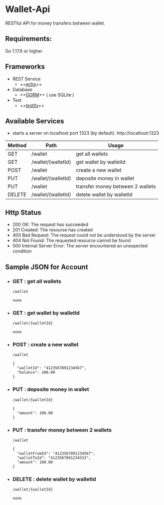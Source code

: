 Wallet-Api
===

RESTful API for money transfers between wallet.

Requirements:
---
Go 1.17.6 or higher

Frameworks
---
* REST Service
    * ++[echo](https://echo.labstack.com/guide/)++
* Database
    * ++[GORM](https://gorm.io/docs/index.html)++ ( use SQLite ) 
* Test
    * ++[testify](https://github.com/stretchr/testify/blob/master/assert/assertions_test.go)++



Available Services
---
* starts a server on localhost port 1323 (by default). 
http://localhost:1323

|  Method  | Path                |    Usage                         |
| -------- | ------------------- | -------------------------------- |
| GET      | /wallet             | get all wallets                  |
| GET      | /wallet/{walletId}  | get wallet by walletId           |
| POST     | /wallet             | create a new wallet              |
| PUT      | /wallet/{walletId}  | deposite money in wallet         |
| PUT      | /wallet             | transfer money between 2 wallets |
| DELETE   | /wallet/{walletId}  | delete wallet by walletId        |


Http Status
---
* 200 OK: The request has succeeded
* 201 Created: The resourse has created
* 400 Bad Request: The request could not be understood by the server
* 404 Not Found: The requested resource cannot be found
* 500 Internal Server Error: The server encountered an unexpected condition

Sample JSON for Account
---
* ### GET : get all wallets 
    `/wallet` 
    ```
    none
    ```
    
* ### GET : get wallet by walletId
    `/wallet/{walletId}` 
    ```
    none
    ```

* ### POST : create a new wallet
    `/wallet `
    ```
    {
      "walletId": "4123567891234567",
      "balance": 100.00
    }
    ```
* ### PUT : deposite money in wallet
    `/wallet/{walletId} ` 
    ```
    {
      "amount": 100.00
    }
    ```
* ### PUT : transfer money between 2 wallets
    `/wallet ` 
    ```
    {
      "walletFromId": "4123567891234567",
      "walletToId": "4123567891234333",
      "amount": 100.00
    }
    ```
        
* ### DELETE : delete wallet by walletId
    `/wallet/{walletId} ` 
    ```
    none
    ```
